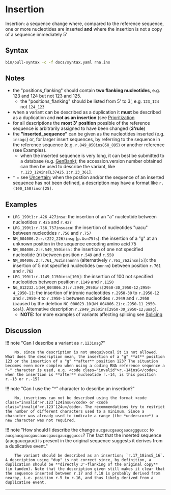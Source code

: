 # Insertion

<!-- ## Definition -->

Insertion: a sequence change where, compared to the reference sequence, one or more nucleotides are inserted **and** where the insertion is not a copy of a sequence immediately 5'

## Syntax

```sh exec="true"
bin/pull-syntax -c -f docs/syntax.yaml rna.ins
```

## Notes

- the "positions_flanking" should contain **two flanking nucleotides**, e.g. 123 and 124 but not 123 and 125.
    - the "positions_flanking" should be listed from 5' to 3', e.g. `123_124` not `124_123`
- when a variant can be described as a duplication it **must** be described as a duplication and **not as an insertion** (see [Prioritization](../general.md)
- for all descriptions the **most 3' position** possible of the reference sequence is arbitrarily assigned to have been changed (**3'rule**)
- the **"inserted_sequence"** can be given as the nucleotides inserted (e.g. `insagc`) or, for larger insert sequences, by referring to the sequence in the reference sequence (e.g. `r.849_850ins858_895`) or another reference (see Examples).
    - when the inserted sequence is very long, it can best be submitted to a database (e.g. [GenBank](http://www.ncbi.nlm.nih.gov/genbank/submit/)); the accession.version number obtained can then be used to describe the variant, like `r.123_124ins[L37425.1:r.23_361]`.
- † = see [Uncertain](../uncertain.md); when the postion and/or the sequence of an inserted sequence has not been defined, a description may have a format like `r.(100_150)insn[25]`.

## Examples

- `LRG_199t1:r.426_427insa`: the insertion of an "a" nucleotide between nucleotides `r.426` and `r.427`
- `LRG_199t1:r.756_757insuacu`: the insertion of nucleotides "uacu" between nucleotides `r.756` and `r.757`
- `NM_004006.2:r.(222_226)insg` (`p.Asn75fs`): the insertion of a "g" at an unknown position in the sequence encoding amino acid 75
- `NM_004006.2:r.549_550insn` : the insertion of one not specified nucleotide (n) between position `r.549` and `r.550`
- `NM_004006.2:r.761_762insnnnnn` (alternatively `r.761_762insn[5]`): the insertion of 5 not specified nucleotides (`nnnnn`) between position `r.761` and `r.762`
- `LRG_199t1:r.1149_1150insn[100]`: the insertion of 100 not specified nucleotides between position `r.1149` and `r.1150`
- <code class="invalid">NG_012232.1(NM_004006.2):r.2949_2950ins[2950-30_2950-12;2950-4_2950-1]</code>: the insertion of intronic nucleotides `r.2950-30` to `r.2950-12` and `r.2950-4` to `r.2950-1` between nucleotides `r.2949` and `r.2950` (caused by the deletion `NC_000023.10(NM_004006.2):c.2950-11_2950-5del`). Alternative description <code class="invalid">r.2949_2950ins[2950-30_2950-12;uuag]</code>.
    - **NOTE:** for more examples of variants affecting splicing see [Splicing](splicing.md)

## Discussion

!!! note "Can I describe a variant as <code class="invalid">r.123insg</code>?"

        No, since the description is not unequivocal it is not allowed. What does the description mean, the insertion of a "g" **at** position 123 or the insertion of a "g" **after** position 123? The situation becomes even more complex when using a coding RNA reference sequence a "-" character is used, e.g. <code class="invalid">r.-14insG</code>; when the insertion is **after** nucleotide r.-14, is this position r.-13 or r.-15?

!!! note "Can I use the "^" character to describe an insertion?"

        No, insertions can not be described using the format <code class="invalid">r.123ˆ124insu</code> or <code class="invalid">r.123ˆ124u</code>. The recommendations try to restrict the number of different characters used to a minimum. Since a character was already used to indicate a range (the *underscore*) a new character was not required.

!!! note "How should I describe the change `aucg`<code class="spot1">aucgaucgauc</code>`aggguccc` to `aucg`<code class="spot1">aucgaucgauc</code>`a`<code class="ins">aucgaucgauc</code>`ggguccc`? The fact that the inserted sequence (aucgaucgauc) is present in the original sequence suggests it derives from a duplicative event."

        The variant should be described as an insertion; `r.17_18ins5_16`. A description using "dup" is not correct since, by definition, a duplication should be **directly 3'-flanking of the original copy** (in tandem). Note that the description given still makes it clear that the sequence inserted between r.17 and r.18 is probably derived from nearby, i.e. position r.5 to r.16, and thus likely derived from a duplicative event.

---
